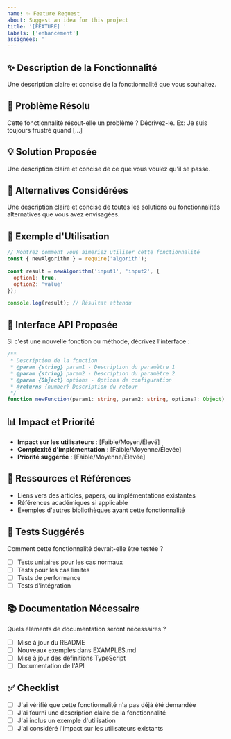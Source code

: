```yaml
---
name: ✨ Feature Request
about: Suggest an idea for this project
title: '[FEATURE] '
labels: ['enhancement']
assignees: ''
---
```


## ✨ Description de la Fonctionnalité

Une description claire et concise de la fonctionnalité que vous souhaitez.

## 🎯 Problème Résolu

Cette fonctionnalité résout-elle un problème ? Décrivez-le.
Ex: Je suis toujours frustré quand [...]

## 💡 Solution Proposée

Une description claire et concise de ce que vous voulez qu'il se passe.

## 🔄 Alternatives Considérées

Une description claire et concise de toutes les solutions ou fonctionnalités alternatives que vous avez envisagées.

## 📝 Exemple d'Utilisation

```javascript
// Montrez comment vous aimeriez utiliser cette fonctionnalité
const { newAlgorithm } = require('algorith');

const result = newAlgorithm('input1', 'input2', {
  option1: true,
  option2: 'value'
});

console.log(result); // Résultat attendu
```

## 🎨 Interface API Proposée

Si c'est une nouvelle fonction ou méthode, décrivez l'interface :

```typescript
/**
 * Description de la fonction
 * @param {string} param1 - Description du paramètre 1
 * @param {string} param2 - Description du paramètre 2
 * @param {Object} options - Options de configuration
 * @returns {number} Description du retour
 */
function newFunction(param1: string, param2: string, options?: Object): number;
```

## 📊 Impact et Priorité

- **Impact sur les utilisateurs** : [Faible/Moyen/Élevé]
- **Complexité d'implémentation** : [Faible/Moyenne/Élevée]
- **Priorité suggérée** : [Faible/Moyenne/Élevée]

## 🔗 Ressources et Références

- Liens vers des articles, papers, ou implémentations existantes
- Références académiques si applicable
- Exemples d'autres bibliothèques ayant cette fonctionnalité

## 🧪 Tests Suggérés

Comment cette fonctionnalité devrait-elle être testée ?

- [ ] Tests unitaires pour les cas normaux
- [ ] Tests pour les cas limites
- [ ] Tests de performance
- [ ] Tests d'intégration

## 📚 Documentation Nécessaire

Quels éléments de documentation seront nécessaires ?

- [ ] Mise à jour du README
- [ ] Nouveaux exemples dans EXAMPLES.md
- [ ] Mise à jour des définitions TypeScript
- [ ] Documentation de l'API

## ✅ Checklist

- [ ] J'ai vérifié que cette fonctionnalité n'a pas déjà été demandée
- [ ] J'ai fourni une description claire de la fonctionnalité
- [ ] J'ai inclus un exemple d'utilisation
- [ ] J'ai considéré l'impact sur les utilisateurs existants
